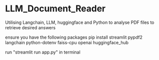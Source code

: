 # LLM_Document_Reader

Utilising Langchain, LLM, huggingface and Python to analyse PDF files to retrieve desired answers

ensure you have the following packages
pip install streamlit pypdf2 langchain python-dotenv faiss-cpu openai huggingface_hub

run "streamlit run app.py" in terminal
